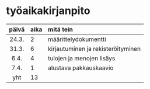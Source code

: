 # työaikakirjanpito

| päivä | aika | mitä tein  |
| :----:|:-----| :-----|
| 24.3. |  2   |  määrittelydokumentti|
| 31.3. |  6   |  kirjautuminen ja rekisteröityminen|
| 6.4.  |  4   |  tulojen ja menojen lisäys|
| 7.4.  |  1   |  alustava pakkauskaavio|
| yht   |  13   |  | 
